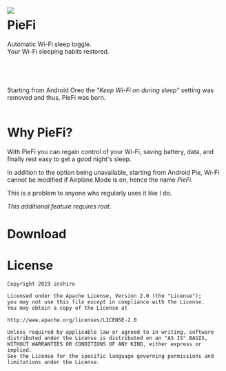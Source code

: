 
<p><img align="left" src="https://i.postimg.cc/7Y6xjw79/ic-launcher-round.png" > <h1>PieFi</h1>Automatic Wi-Fi sleep toggle.<br>Your Wi-Fi sleeping habits restored.<br><br><br></p>

#
<p>Starting from Android Oreo the <i>"Keep Wi-Fi on during sleep"</i> setting was removed and thus, PieFi was born.<br><br></p>

# Why PieFi?

With PieFi you can regain control of your Wi-Fi, saving battery, data, and finally rest easy to get a good night's sleep.

In addition to the option being unavailable, starting from Android Pie, Wi-Fi cannot be modified if Airplane Mode is on, hence the name _PieFi._

This is a problem to anyone who regularly uses it like I do.

*This additional feature requires root.*

# Download

# License

    Copyright 2019 inshiro

    Licensed under the Apache License, Version 2.0 (the "License");
    you may not use this file except in compliance with the License.
    You may obtain a copy of the License at

    http://www.apache.org/licenses/LICENSE-2.0

    Unless required by applicable law or agreed to in writing, software
    distributed under the License is distributed on an "AS IS" BASIS,
    WITHOUT WARRANTIES OR CONDITIONS OF ANY KIND, either express or implied.
    See the License for the specific language governing permissions and
    limitations under the License.
